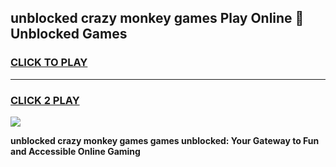 
## unblocked crazy monkey games Play Online 👋 Unblocked Games
<h3>
<a href="https://premium.freeplayer.one?title=unblocked_crazy_monkey_games&ref=19F">CLICK TO PLAY</a></h3>
<hr>

<h3>
<a href="https://premium.freeplayer.one?title=unblocked_crazy_monkey_games&ref=19F">CLICK 2 PLAY</a>
  
</h3>

<a href="https://premium.freeplayer.one?title=unblocked_crazy_monkey_games&ref=19F"><img src="https://clearcache.store/games.png"></a>


**unblocked crazy monkey games games unblocked: Your Gateway to Fun and Accessible Online Gaming**
